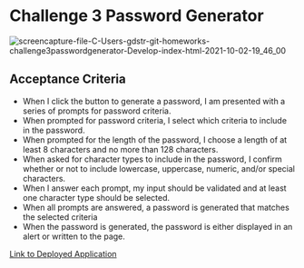 # Challenge 3 Password Generator 
![screencapture-file-C-Users-gdstr-git-homeworks-challenge3passwordgenerator-Develop-index-html-2021-10-02-19_46_00](https://user-images.githubusercontent.com/90304692/135735560-4f741439-0041-41a7-92f2-5d7ba29af755.png)
## Acceptance Criteria
- When I click the button to generate a password, I am presented with a series of prompts for password criteria.
- When prompted for password criteria, I select which criteria to include in the password.
- When prompted for the length of the password, I choose a length of at least 8 characters and no more than 128 characters.
- When asked for character types to include in the password, I confirm whether or not to include lowercase, uppercase, numeric, and/or special characters.
- When I answer each prompt, my input should be validated and at least one character type should be selected.
- When all prompts are answered, a password is generated that matches the selected criteria
- When the password is generated, the password is either displayed in an alert or written to the page.

[Link to Deployed Application](https://gstrehlow.github.io/Challenge3PasswordGenerator/)
